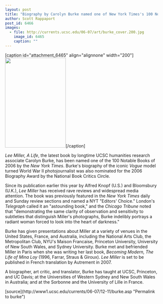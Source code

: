 ```yaml
---
layout: post
title: "Biography by Carolyn Burke named one of New York Times's 100 Notable Books of 2006"
author: Scott Rappaport
post_id: 6466
images:
  - file: http://currents.ucsc.edu/06-07/art/burke_cover.200.jpg
    image_id: 6465
    caption: ""
---
```


[caption id="attachment_6465" align="alignnone" width="200"]<a href="http://localhost/mysite/wp-content/uploads/2006/12/burke_cover.200.jpg"><img class="size-full wp-image-6465" src="http://localhost/mysite/wp-content/uploads/2006/12/burke_cover.200.jpg" alt="" width="200" height="295" /></a>[/caption]
<a name="content" id="content"></a>
<p>
  <i>Lee Miller, A Life</i>, the latest book by longtime UCSC humanities research associate Carolyn Burke, has been named one of the 100 Notable Books of 2006 by the <i>New York Times</i>. Burke's biography of the iconic <i>Vogue</i> model turned World War II photojournalist was also nominated for the 2006 Biography Award by the National Book Critics Circle.
</p>
<p>
  Since its publication earlier this year by Alfred Knopf (U.S.) and Bloomsbury (U.K.), <i>Lee Miller</i> has received rave reviews and widespread media attention. The book was previously featured in the <i>New York Times</i> daily and Sunday review sections and named a NYT "Editors' Choice." London's <i>Telegraph</i> called it an "astounding book," and the <i>Chicago Tribune</i> noted that "demonstrating the same clarity of observation and sensitivity to subtleties that distinguish Miller's photographs, Burke indelibly portrays a radiant woman forced to look into the heart of darkness."
</p>
<p>
  Burke has given presentations about Miller at a variety of venues in the United States, France, and Australia, including the National Arts Club, the Metropolitan Club, NYU's Maison Francaise, Princeton University, University of New South Wales, and Sydney University. Burke met and befriended Miller in Paris when she was writing her last book, <i>Becoming Modern, The Life of Mina Loy</i> (1996, Farrar, Straus &amp; Giroux). <i>Lee Miller</i> is set to be published in French translation by Autrement in 2007.
</p>
<p>
  A biographer, art critic, and translator, Burke has taught at UCSC, Princeton, and UC Davis; at the Universities of Western Sydney and New South Wales in Australia; and at the Sorbonne and the University of Lille in France.
</p>
[source](http://www1.ucsc.edu/currents/06-07/12-11/burke.asp "Permalink to burke")
